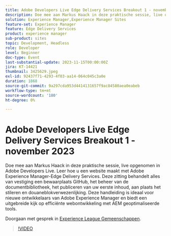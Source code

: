 ```yaml
---
title: Adobe Developers Live Edge Delivery Services Breakout 1 - november 2023
description: Doe mee aan Markus Haack in deze praktische sessie, live opgenomen in Adobe Developers Live. Leer hoe u een website maakt met Adobe Experience Manager-Edge Delivery Services. Deze zitting behandelt alles van vestiging een bewaarplaats GitHub, het beheer van de documentbibliotheek, het publiceren van uw eerste inhoud, aan plaats het stileren en douaneblokverwezenlijking. Deze handleiding is ideaal voor nieuwe ontwikkelaars van Adobe Experience Manager en biedt een uitgebreide kijk op efficiënte webontwikkeling met AEM geoptimaliseerde tools.
solution: Experience Manager,Experience Manager Sites
feature-set: Experience Manager
feature: Edge Delivery Services
product: experience manager
sub-product: sites
topic: Development, Headless
role: Developer
level: Beginner
doc-type: Event
last-substantial-update: 2023-11-15T00:00:00Z
jira: KT-14421
thumbnail: 3425629.jpeg
exl-id: 92437f71-4293-4f03-aa14-064c045c3a0e
duration: 1868
source-git-commit: 9a297cda953d4414131657f9ac84580aea0eabeb
workflow-type: tm+mt
source-wordcount: '180'
ht-degree: 0%

---
```


# Adobe Developers Live Edge Delivery Services Breakout 1 - november 2023

Doe mee aan Markus Haack in deze praktische sessie, live opgenomen in Adobe Developers Live. Leer hoe u een website maakt met Adobe Experience Manager-Edge Delivery Services. Deze zitting behandelt alles van vestiging een bewaarplaats GitHub, het beheer van de documentbibliotheek, het publiceren van uw eerste inhoud, aan plaats het stileren en douaneblokverwezenlijking. Deze handleiding is ideaal voor nieuwe ontwikkelaars van Adobe Experience Manager en biedt een uitgebreide kijk op efficiënte webontwikkeling met AEM geoptimaliseerde tools.

Doorgaan met gesprek in [Experience League Gemeenschappen](https://adobe.ly/3Q82EUF).

>[!VIDEO](https://video.tv.adobe.com/v/3425629/?learn=on)
